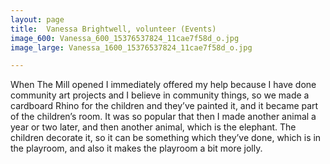 ```yaml
---
layout: page
title:  Vanessa Brightwell, volunteer (Events)
image_600: Vanessa_600_15376537824_11cae7f58d_o.jpg
image_large: Vanessa_1600_15376537824_11cae7f58d_o.jpg

---
```

When The Mill opened I immediately offered my help because I have done community art projects and I believe in community things, so we made a cardboard Rhino for the children and they’ve painted it, and it became part of the children’s room. It was so popular that then I made another animal a year or two later, and then another animal, which is the elephant. The children decorate it, so it can be something which they’ve done, which is in the playroom, and also it makes the playroom a bit more jolly.
